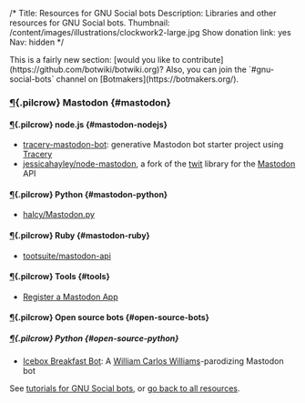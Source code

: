 /*
Title: Resources for GNU Social bots
Description: Libraries and other resources for GNU Social bots.
Thumbnail: /content/images/illustrations/clockwork2-large.jpg
Show donation link: yes
Nav: hidden
*/


<div class="note" markdown="1">
This is a fairly new section: [would you like to contribute](https://github.com/botwiki/botwiki.org)? Also, you can join the `#gnu-social-bots` channel on [Botmakers](https://botmakers.org/).
</div>





### [¶](#mastodon){.pilcrow} Mastodon {#mastodon}

#### [¶](#mastodon-nodejs){.pilcrow} node.js {#mastodon-nodejs}

- [tracery-mastodon-bot](https://glitch.com/~tracery-mastodon-bot): generative Mastodon bot starter project using [Tracery](http://tracery.io/)
- [jessicahayley/node-mastodon](https://github.com/jessicahayley/node-mastodon), a fork of the [twit](https://github.com/ttezel/twit) library for the [Mastodon](https://github.com/tootsuite/mastodon) API

#### [¶](#mastodon-python){.pilcrow} Python {#mastodon-python}

- [halcy/Mastodon.py](https://github.com/halcy/Mastodon.py)

#### [¶](#mastodon-ruby){.pilcrow} Ruby {#mastodon-ruby}

- [tootsuite/mastodon-api](https://github.com/tootsuite/mastodon-api)

#### [¶](#tools){.pilcrow} Tools {#tools}

- [Register a Mastodon App](https://tinysubversions.com/notes/mastodon-bot/index.html)

#### [¶](#open-source-bots){.pilcrow} Open source bots {#open-source-bots}

##### [¶](#open-source-python){.pilcrow} Python {#open-source-python}

- [Icebox Breakfast Bot](https://github.com/aparrish/iceboxbreakfast): A [William Carlos Williams](https://en.wikipedia.org/wiki/William_Carlos_Williams)-parodizing Mastodon bot



See [tutorials for GNU Social bots](/tutorials/gnu-social-bots/), or [go back to all resources](/resources).
